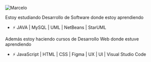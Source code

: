 
![Marcelo](https://github.com/MarceloAsevedo/MarceloAsevedo/assets/116969032/51440f7f-9f41-4a73-9e48-156cd2431342)







Estoy estudiando Desarrollo de Software donde estoy aprendiendo
- ⚡ JAVA | MySQL | UML | NetBeans | StarUML 

Además estoy haciendo cursos de Desarrollo Web donde estuve aprendiendo
- ⚡ JavaScript | HTML | CSS | Figma | UX | UI | Visual Studio Code

